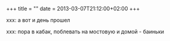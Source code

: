 +++
title = ""
date = 2013-03-07T21:12:00+02:00
+++

xxx: а вот и день прошел


xxx: пора в кабак, поблевать на мостовую и домой - баиньки


